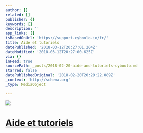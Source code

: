 ```yaml
---
author: []
related: []
publisher: {}
keywords: []
description: ''
app_links: []
isBasedOnUrl: 'https://support.cyboolo.io/fr/'
title: Aide et tutoriels
datePublished: '2018-03-12T20:27:01.204Z'
dateModified: '2018-03-12T20:27:00.625Z'
via: {}
inFeed: true
sourcePath: _posts/2018-02-20-aide-and-tutoriels-cyboolo.md
starred: false
datePublishedOriginal: '2018-02-20T20:29:22.089Z'
_context: 'http://schema.org'
_type: MediaObject

---
```

![](https://the-grid-user-content.s3-us-west-2.amazonaws.com/a44e5574-903d-4077-904d-295414f5f27d.png)

# [Aide et tutoriels][0]

[0]: https://support.cyboolo.io/